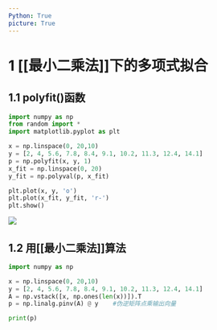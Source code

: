 ```yaml
---
Python: True
picture: True
---
```


# 1 [[最小二乘法]]下的多项式拟合
## 1.1 polyfit()函数

```python
import numpy as np
from random import *
import matplotlib.pyplot as plt

x = np.linspace(0, 20,10)
y = [2, 4, 5.6, 7.8, 8.4, 9.1, 10.2, 11.3, 12.4, 14.1]
p = np.polyfit(x, y, 1)
x_fit = np.linspace(0, 20)
y_fit = np.polyval(p, x_fit)

plt.plot(x, y, 'o')
plt.plot(x_fit, y_fit, 'r-')
plt.show()
```

![](https://obsdian-img-1319433252.cos.ap-shanghai.myqcloud.com/example7.png)


## 1.2 用[[最小二乘法]]算法
```python
import numpy as np

x = np.linspace(0, 20,10)
y = [2, 4, 5.6, 7.8, 8.4, 9.1, 10.2, 11.3, 12.4, 14.1]
A = np.vstack([x, np.ones(len(x))]).T
p = np.linalg.pinv(A) @ y    #伪逆矩阵点乘输出向量

print(p)
```